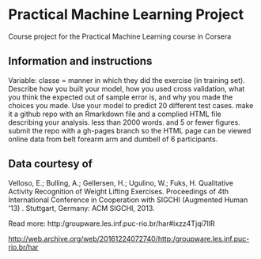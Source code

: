 # Practical Machine Learning Project
Course project for the Practical Machine Learning course in Corsera

## Information and instructions
Variable: classe = manner in which they did the exercise (in training set).
Describe how you built your model, how you used cross validation, what you think the expected out of sample error is, and why you made the choices 
you made. Use your model to predict 20 different test cases. make it a github repo with an Rmarkdown file and a complied HTML file describing your analysis. less than 2000 words.  and 5 or fewer figures. submit the repo with a gh-pages branch so the HTML page can be viewed online data from belt forearm arm and dumbell of 6 participants.

## Data courtesy of 
Velloso, E.; Bulling, A.; Gellersen, H.; Ugulino, W.; Fuks, H. Qualitative Activity Recognition of Weight Lifting Exercises. Proceedings of 4th International Conference in Cooperation with SIGCHI (Augmented Human '13) . Stuttgart, Germany: ACM SIGCHI, 2013.

Read more: http:/groupware.les.inf.puc-rio.br/har#ixzz4Tjqi7lIR

http://web.archive.org/web/20161224072740/http:/groupware.les.inf.puc-rio.br/har
